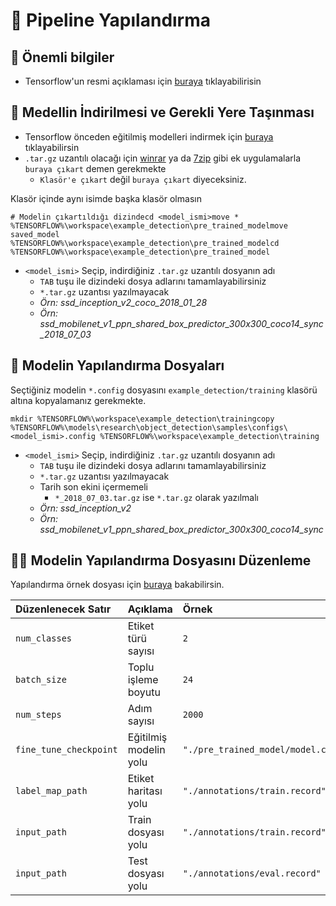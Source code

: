 # 🍢 Pipeline Yapılandırma

## 🔰 Önemli bilgiler

* Tensorflow'un resmi açıklaması için [buraya](https://github.com/tensorflow/models/blob/master/research/object_detection/g3doc/configuring_jobs.md) tıklayabilirisin

## 🚙 Medellin İndirilmesi ve Gerekli Yere Taşınması

* Tensorflow önceden eğitilmiş modelleri indirmek için [buraya](https://github.com/tensorflow/models/blob/master/research/object_detection/g3doc/detection_model_zoo.md#coco-trained-models-coco-models) tıklayabilirsin
* `.tar.gz` uzantılı olacağı için [winrar](https://www.win-rar.com/download.html?&L=0) ya da [7zip](https://www.7-zip.org/download.html) gibi ek uygulamalarla `buraya çıkart` demen gerekmekte
  * `Klasör'e çıkart` değil `buraya çıkart` diyeceksiniz.

Klasör içinde aynı isimde başka klasör olmasın

```text
# Modelin çıkartıldığı dizindecd <model_ismi>move * %TENSORFLOW%\workspace\example_detection\pre_trained_modelmove saved_model %TENSORFLOW%\workspace\example_detection\pre_trained_modelcd %TENSORFLOW%\workspace\example_detection\pre_trained_model
```

* `<model_ismi>` Seçip, indirdiğiniz `.tar.gz` uzantılı dosyanın adı
  * `TAB` tuşu ile dizindeki dosya adlarını tamamlayabilirsiniz
  * `*.tar.gz` uzantısı yazılmayacak
  * _Örn: ssd\_inception\_v2\_coco\_2018\_01\_28_
  * _Örn: ssd\_mobilenet\_v1\_ppn\_shared\_box\_predictor\_300x300\_coco14\_sync\_2018\_07\_03_

## 📑 Modelin Yapılandırma Dosyaları

Seçtiğiniz modelin `*.config` dosyasını `example_detection/training` klasörü altına kopyalamanız gerekmekte.

```text
mkdir %TENSORFLOW%\workspace\example_detection\training​copy %TENSORFLOW%\models\research\object_detection\samples\configs\<model_ismi>.config %TENSORFLOW%\workspace\example_detection\training
```

* `<model_ismi>` Seçip, indirdiğiniz `.tar.gz` uzantılı dosyanın adı
  * `TAB` tuşu ile dizindeki dosya adlarını tamamlayabilirsiniz
  * `*.tar.gz` uzantısı yazılmayacak
  * Tarih son ekini içermemeli
    * `*_2018_07_03.tar.gz` ise `*.tar.gz` olarak yazılmalı
  * _Örn: ssd\_inception\_v2_
  * _Örn: ssd\_mobilenet\_v1\_ppn\_shared\_box\_predictor\_300x300\_coco14\_sync_

## 👨‍🔧 Modelin Yapılandırma Dosyasını Düzenleme

Yapılandırma örnek dosyası için [buraya](https://github.com/yedhrab/YArtificalIntelligent/tree/f5ce601da28961f26a48e137783188839c9f5600/3%20-%20Tensorflow/workspace/traffic_light_detector/training/ssd_mobilenet_v2_coco.config) bakabilirsin.

| Düzenlenecek Satır | Açıklama | Örnek |
| :--- | :--- | :--- |
| `num_classes` | Etiket türü sayısı | `2` |
| `batch_size` | Toplu işleme boyutu | `24` |
| `num_steps` | Adım sayısı | `2000` |
| `fine_tune_checkpoint` | Eğitilmiş modelin yolu | `"./pre_trained_model/model.ckpt"` |
| `label_map_path` | Etiket haritası yolu | `"./annotations/train.record"` |
| `input_path` | Train dosyası yolu | `"./annotations/train.record"` |
| `input_path` | Test dosyası yolu | `"./annotations/eval.record"` |

